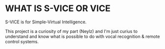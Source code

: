 # WHAT IS S-VICE OR VICE

S-VICE is for Simple-Virtual Intelligence.

This project is a curiosity of my part (Neylz) and I'm just curius to understand and know what is possible to do with vocal recognition & remote control systems.